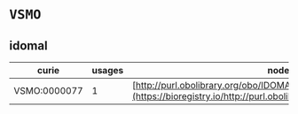 # `VSMO`

## idomal

| curie        |   usages | nodes                                                                                                                 |
|--------------|----------|-----------------------------------------------------------------------------------------------------------------------|
| VSMO:0000077 |        1 | [http://purl.obolibrary.org/obo/IDOMAL:0000436](https://bioregistry.io/http://purl.obolibrary.org/obo/IDOMAL:0000436) |
